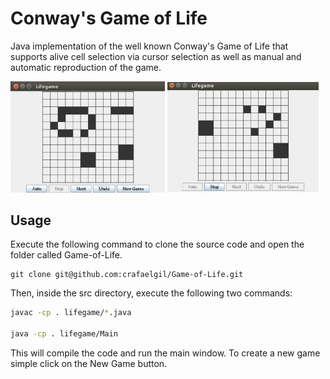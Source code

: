 # Conway's Game of Life

Java implementation of the well known Conway's Game of Life that supports alive cell selection via cursor selection as well as manual and automatic reproduction of the game. 

<p float="center">
  <img src="./img-1.png" width=49% />
  <img src="./img-2.png" width=48% /> 
</p>

## Usage

Execute the following command to clone the source code and open the folder called Game-of-Life.

```
git clone git@github.com:crafaelgil/Game-of-Life.git
```
Then, inside the src directory, execute the following two commands:

```bash
javac -cp . lifegame/*.java

java -cp . lifegame/Main
```

This will compile the code and run the main window. To create a new game simple click on the New Game button.

